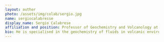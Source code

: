 ```yaml
---
layout: author
photo: /assets/img/colab/sergio.jpg 
name: sergiocalabresse
display_name: Sergio Calabrese
affiliation and position: Professor of Geochemistry and Volcanology at the University of Palermo  
bio: He is specialised in the geochemistry of fluids in volcanic environments, with a focus on the origin, transport and fate of trace elements. 
---
```

